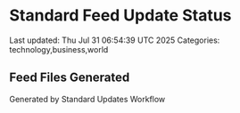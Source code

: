 # Standard Feed Update Status
Last updated: Thu Jul 31 06:54:39 UTC 2025
Categories: technology,business,world

## Feed Files Generated

Generated by Standard Updates Workflow
